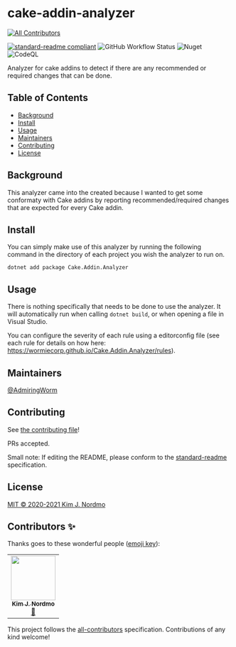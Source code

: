 # cake-addin-analyzer
<!-- ALL-CONTRIBUTORS-BADGE:START - Do not remove or modify this section -->
[![All Contributors](https://img.shields.io/badge/all_contributors-1-orange.svg?style=flat-square)](#contributors-)
<!-- ALL-CONTRIBUTORS-BADGE:END -->

[![standard-readme compliant](https://img.shields.io/badge/standard--readme-OK-green.svg?style=flat-square)](https://github.com/RichardLitt/standard-readme)
![GitHub Workflow Status](https://img.shields.io/github/workflow/status/WormieCorp/Cake.Addin.Analyzer/Build?logo=github&style=flat-square)
![Nuget](https://img.shields.io/nuget/v/Cake.Addin.Analyzer?logo=nuget&style=flat-square)
![CodeQL](https://github.com/WormieCorp/Cake.Addin.Analyzer/workflows/CodeQL/badge.svg)

Analyzer for cake addins to detect if there are any recommended or required changes that can be done.

## Table of Contents

- [Background](#background)
- [Install](#install)
- [Usage](#usage)
- [Maintainers](#maintainers)
- [Contributing](#contributing)
- [License](#license)

## Background

This analyzer came into the created because I wanted to get some conformaty with Cake addins by reporting recommended/required changes that are expected for every Cake addin.

## Install

You can simply make use of this analyzer by running the following command in the directory of each project you wish the analyzer to run on.

```shell
dotnet add package Cake.Addin.Analyzer
```

## Usage

There is nothing specifically that needs to be done to use the analyzer.
It will automatically run when calling `dotnet build`, or when opening a file in Visual Studio.

You can configure the severity of each rule using a editorconfig file (see each rule for details on how here: <https://wormiecorp.github.io/Cake.Addin.Analyzer/rules>).

## Maintainers

[@AdmiringWorm](https://github.com/AdmiringWorm)

## Contributing

See [the contributing file](CONTRIBUTING.md)!

PRs accepted.

Small note: If editing the README, please conform to the [standard-readme](https://github.com/RichardLitt/standard-readme) specification.

## License

[MIT © 2020-2021 Kim J. Nordmo](LICENSE.txt)

## Contributors ✨

Thanks goes to these wonderful people ([emoji key](https://allcontributors.org/docs/en/emoji-key)):

<!-- ALL-CONTRIBUTORS-LIST:START - Do not remove or modify this section -->
<!-- prettier-ignore-start -->
<!-- markdownlint-disable -->
<table>
  <tr>
    <td align="center"><a href="https://github.com/AdmiringWorm"><img src="https://avatars.githubusercontent.com/u/1474648?v=4?s=100" width="100px;" alt=""/><br /><sub><b>Kim J. Nordmo</b></sub></a><br /><a href="#maintenance-AdmiringWorm" title="Maintenance">🚧</a></td>
  </tr>
</table>

<!-- markdownlint-restore -->
<!-- prettier-ignore-end -->

<!-- ALL-CONTRIBUTORS-LIST:END -->

This project follows the [all-contributors](https://github.com/all-contributors/all-contributors) specification. Contributions of any kind welcome!